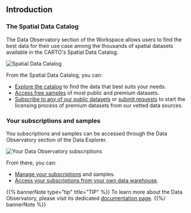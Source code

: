 ## Introduction

### The Spatial Data Catalog

The Data Observatory section of the Workspace allows users to find the best data for their use case among the thousands of spatial datasets available in the CARTO's Spatial Data Catalog. 

![Spatial Data Catalog](/img/data-observatory/spatial-data-catalog.png)

From the Spatial Data Catalog, you can:
* [Explore the catalog](/data-observatory/guides/accessing-and-browsing-the-spatial-data-catalog/) to find the data that best suits your needs.
* [Access free samples](/data-observatory/guides/accessing-free-data-samples/) of most public and premium datasets.
* [Subscribe to any of our public datasets](/data-observatory/guides/subscribing-to-public-and-premium-datasets/#public-datasets) or [submit requests](/data-observatory/guides/subscribing-to-public-and-premium-datasets/#premium-datasets) to start the licensing process of premium datasets from our vetted data sources.

### Your subscriptions and samples

You subscriptions and samples can be accessed through the Data Observatory section of the Data Explorer. 

![Your Data Observatory subscriptions](/img/data-observatory/do-your-subscriptions-samples.png)

<!-- ![Your Data Observatory subscriptions](/img/data-observatory/do-your-subscriptions.png) -->

From there, you can:
* [Manage your subscriptions](/data-observatory/guides/managing-your-subscriptions) and samples.
* [Access your subscriptions from your own data warehouse](/data-observatory/guides/accessing-your-subscriptions-from-your-data-warehouse).

{{% bannerNote type="tip" title="TIP" %}}
To learn more about the Data Observatory, please visit its dedicated [documentation page](/data-observatory).
{{%/ bannerNote %}}

